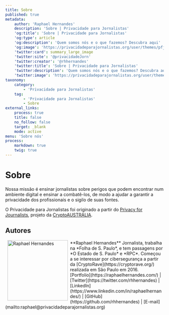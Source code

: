 ```yaml
---
title: Sobre
published: true
metadata:
    author: 'Raphael Hernandes'
    description: 'Sobre | Privacidade para Jornalistas'
    'og:title': 'Sobre | Privacidade para Jornalistas'
    'og:type': article
    'og:description': 'Quem somos nós e o que fazemos? Descubra aqui'
    'og:image': 'https://privacidadeparajornalistas.org/user/themes/pfjbr/images/social.png'
    'twitter:card': summary_large_image
    'twitter:site': '@privacidadeJorn'
    'twitter:creator': '@rhhernandes'
    'twitter:title': 'Sobre | Privacidade para Jornalistas'
    'twitter:description': 'Quem somos nós e o que fazemos? Descubra aqui'
    'twitter:image': 'https://privacidadeparajornalistas.org/user/themes/pfjbr/images/social.png'
taxonomy:
    category:
        - 'Privacidade para Jornalistas'
    tag:
        - 'Privacidade para Jornalistas'
        - Sobre
external_links:
    process: true
    title: false
    no_follow: false
    target: _blank
    mode: active
menu: 'Sobre nós'
process:
    markdown: true
    twig: true
---
```


# Sobre

Nossa missão é ensinar jornalistas sobre perigos que podem encontrar num ambiente digital e ensinar a combatê-los, de modo a ajudar a garantir a privacidade dos profissionais e o sigilo de suas fontes.

O Privacidade para Jornalistas foi originado a partir do [Privacy for Journalists](https://privacyforjournalists.org.au/), projeto da [CryptoAUSTRALIA](https://cryptoaustralia.org.au).
 
## Autores

<img src="https://privacidadeparajornalistas.org/user/pages/05.Sobre/rhhernandes.jpg" width="192" align="left" hspace=7 alt="Raphael Hernandes">
**Raphael Hernandes**
Jornalista, trabalha na *Folha de S. Paulo*, e tem passagens por *O Estado de S. Paulo* e *RPC*. Começou a se interessar por cibersegurança a partir da [CryptoRave](https://cryptorave.org/) realizada em São Paulo em 2016.
<br> [Portfolio](https://raphaelhernandes.com/) | [Twitter](https://twitter.com/rhhernandes) | [LinkedIn](https://www.linkedin.com/in/raphaelhernandes/) | [GitHub](https://github.com/rhhernandes) | [E-mail](mailto:raphael@privacidadeparajornalistas.org)